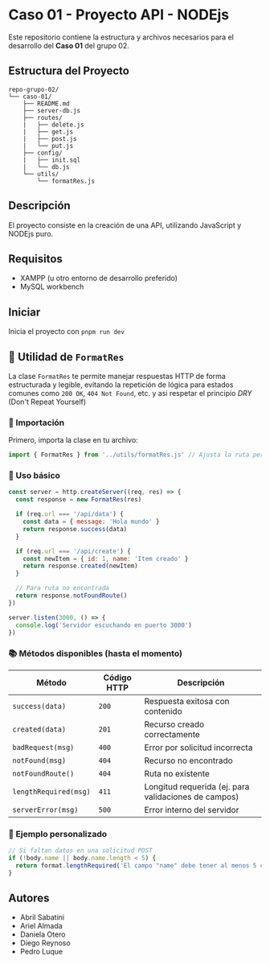 # Caso 01 - Proyecto API - NODEjs

Este repositorio contiene la estructura y archivos necesarios para el desarrollo del **Caso 01** del grupo 02.

## Estructura del Proyecto

```
repo-grupo-02/
└── caso-01/
    ├── README.md
    ├── server-db.js
    ├── routes/
    |   ├── delete.js
    |   ├── get.js
    |   ├── post.js
    |   └── put.js
    ├── config/
    |   ├── init.sql
    |   └── db.js
    └── utils/
        └── formatRes.js
```

## Descripción

El proyecto consiste en la creación de una API, utilizando JavaScript y NODEjs puro.

## Requisitos

- XAMPP (u otro entorno de desarrollo preferido)
- MySQL workbench

## Iniciar  

Inicia el proyecto con `pnpm run dev`

## 🧰 Utilidad de `FormatRes`

La clase `FormatRes` te permite manejar respuestas HTTP de forma estructurada y legible, evitando la repetición de lógica para estados comunes como `200 OK`, `404 Not Found`, etc. y asi respetar el principio *DRY* (Don't Repeat Yourself) 

### 📄 Importación

Primero, importa la clase en tu archivo:

```js
import { FormatRes } from '../utils/formatRes.js' // Ajusta la ruta pero por defecto esa funcionará
```

### 🚀 Uso básico

```js
const server = http.createServer((req, res) => {
  const response = new FormatRes(res)

  if (req.url === '/api/data') {
    const data = { message: 'Hola mundo' }
    return response.success(data)
  }

  if (req.url === '/api/create') {
    const newItem = { id: 1, name: 'Item creado' }
    return response.created(newItem)
  }

  // Para ruta no encontrada
  return response.notFoundRoute()
})

server.listen(3000, () => {
  console.log('Servidor escuchando en puerto 3000')
})
```

### 📚 Métodos disponibles (hasta el momento)

| Método                | Código HTTP | Descripción                                          |
| --------------------- | ----------- | ---------------------------------------------------- |
| `success(data)`       | `200`       | Respuesta exitosa con contenido                      |
| `created(data)`       | `201`       | Recurso creado correctamente                         |
| `badRequest(msg)`     | `400`       | Error por solicitud incorrecta                       |
| `notFound(msg)`       | `404`       | Recurso no encontrado                                |
| `notFoundRoute()`     | `404`       | Ruta no existente                                    |
| `lengthRequired(msg)` | `411`       | Longitud requerida (ej. para validaciones de campos) |
| `serverError(msg)`    | `500`       | Error interno del servidor                           |

### 🧪 Ejemplo personalizado

```js
// Si faltan datos en una solicitud POST
if (!body.name || body.name.length < 5) {
  return format.lengthRequired('El campo "name" debe tener al menos 5 caracteres')
}
```
 
## Autores

- Abril Sabatini
- Ariel Almada
- Daniela Otero 
- Diego Reynoso
- Pedro Luque 
